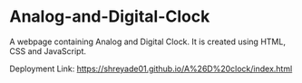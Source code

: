 # Analog-and-Digital-Clock

A webpage containing Analog and Digital Clock.
It is created using HTML, CSS and JavaScript.

Deployment Link: https://shreyade01.github.io/A%26D%20clock/index.html
